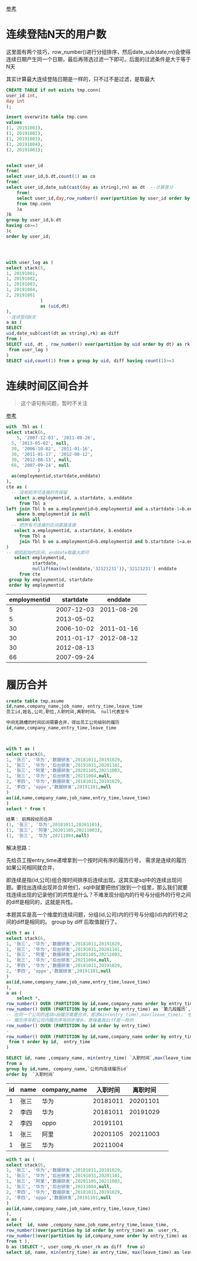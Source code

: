 [参考](https://www.modb.pro/db/89612)

# 连续登陆N天的用户数

这里面有两个技巧，row_number()进行分组排序，然后date_sub(date,rn)会使得连续日期产生同一个日期，最后再筛选过滤一下即可。后面的过滤条件是大于等于N天

其实计算最大连续登陆日期是一样的，只不过不是过滤，是取最大

```sql
CREATE TABLE if not exists tmp.conn(
user_id int,
day int
);

insert overwrite table tmp.conn
values 
(1, 20191001),
(1, 20191002),
(1, 20191003),
(1, 20191004),
(2, 20191001);


select user_id
from(
select user_id,b.dt,count(1) as co
from(
select user_id,date_sub(cast(day as string),rn) as dt  --计算差分
    from(  
    select user_id,day,row_number() over(partition by user_id order by day) as rn
    from tmp.conn
    )a
)b
group by user_id,b.dt
having co>=3  
)c
order by user_id;




with user_log as (
select stack(5,
1, 20191001,
1, 20191002,
1, 20191003,
1, 20191004,
2, 20191001
             ) 
             as (uid,dt)
),
--连续登陆N天
a as (
SELECT 
uid,date_sub(cast(dt as string),rk) as diff
from (
SELECT uid, dt , row_number() over(partition by uid order by dt) as rk  
 from user_log )
)
SELECT uid,count(1) from a group by uid, diff having count(1)>=3
```

# 连续时间区间合并

> 这个语句有问题，暂时不关注

[参考](https://stackoverflow.com/questions/15783315/combine-consecutive-date-ranges)

```sql
with  Tbl as (
select stack(6,
 	5, '2007-12-03', '2011-08-26',
  5, '2013-05-02', null,
  30, '2006-10-02', '2011-01-16',
  30, '2011-01-17', '2012-08-12',
  30, '2012-08-13', null,
  66, '2007-09-24', null            
            )
  as(employmentid,startdate,enddate)
),
cte as (
  -- 没有前序可连接的先保留
   select a.employmentid, a.startdate, a.enddate
     from Tbl a
left join Tbl b on a.employmentid=b.employmentid and a.startdate-1=b.enddate
    where b.employmentid is null
    union all
  -- 把所有可连接的区间直接连接
   select a.employmentid, a.startdate, b.enddate
     from Tbl a
     join Tbl b on a.employmentid=b.employmentid and b.startdate-1=a.enddate
)
-- 相同起始的区间，enddate取最大即可
   select employmentid,
          startdate,
          nullif(max(nvl(enddate,'32121231')),'32121231') enddate
     from cte
 group by employmentid, startdate
 order by employmentid
```



| employmentid | startdate  | enddate    |      |
| ------------ | ---------- | ---------- | ---- |
| 5            | 2007-12-03 | 2011-08-26 |      |
| 5            | 2013-05-02 |            |      |
| 30           | 2006-10-02 | 2011-01-16 |      |
| 30           | 2011-01-17 | 2012-08-12 |      |
| 30           | 2012-08-13 |            |      |
| 66           | 2007-09-24 |            |      |

# 履历合并

```sql
create table tmp.asume
id,name,company_name,job_name, entry_time,leave_time
员工id,姓名,公司,职位,入职时间,离职时间。 null代表至今

中间无跳槽的时间区间需要合并，得出员工公司级别的履历
id,name,company_name,entry_time,leave_time



with t as (
select stack(6,
1, '张三', '华为','数据研发',20181011,20191029,
1, '张三', '华为','后台研发',20191031,20201101,
1, '张三', '阿里','数据研发',20201105,20211003,
1, '张三', '华为','后台研发',20211004,null,
2, '李四', '华为','数据研发',20181011,20191029,
2, '李四', 'oppo','数据研发',20191101,null
)
as(id,name,company_name,job_name,entry_time,leave_time)
)
select * from t

结果： 前两段经历合并
(1, '张三', '华为',20181011,20201101),
(1, '张三', '阿里',20201105,20211003),
(1, '张三', '华为',20211004,null)
```

解决思路：

先给员工按entry_time递增拿到一个按时间有序的履历行号， 需求是连续的履历如果公司相同就合并，

即连续是指(id,公司)组合按时间排序后连续出现。这其实是sql中的连续出现问题。要找出连续出现并合并他们，sql中就要把他们放到一个组里，那么我们就要找连续出现的记录他们的共性是什么？不难发现分组内的行号与分组外的行号之间的diff是相同的，这就是共性。

本题其实是高一个维度的连续问题，分组(id,公司)内的行号与分组(id)内的行号之间的diff是相同的。 group by diff 后取值就行了。



```sql
with t as (
select stack(6,
1, '张三', '华为','数据研发',20181011,20191029,
1, '张三', '华为','后台研发',20191031,20201101,
1, '张三', '阿里','数据研发',20201105,20211003,
1, '张三', '华为','后台研发',20211004,null,
2, '李四', '华为','数据研发',20181011,20191029,
2, '李四', 'oppo','数据研发',20191101,null
)
as(id,name,company_name,job_name,entry_time,leave_time)
),
a as (
    select *,
row_number() OVER (PARTITION by id,name,company_name order by entry_time) as `当前公司第几段履历`,
row_number() OVER (PARTITION by id order by entry_time) as `第几段履历`,
-- 在同一个公司的连续n段履历需要合并，即求min(entry_time),max(leave_time)。 他们的共性是什么？
-- 履历序号和公司内履历序号同步增长，意味着其diff是一样的
row_number() OVER (PARTITION by id order by entry_time)
-
row_number() OVER (PARTITION by id,name,company_name order by entry_time)  as `公司内连续履历id`
 from t order by id,  entry_time
)

SELECT id, name ,company_name, min(entry_time) `入职时间`,max(leave_time) `离职时间`
from a 
group by id,name, company_name,`公司内连续履历id`
order by  `入职时间`
```



| id   | name | company_name | 入职时间 | 离职时间 |      |
| ---- | ---- | ------------ | -------- | -------- | ---- |
| 1    | 张三 | 华为         | 20181011 | 20201101 |      |
| 2    | 李四 | 华为         | 20181011 | 20191029 |      |
| 2    | 李四 | oppo         | 20191101 |          |      |
| 1    | 张三 | 阿里         | 20201105 | 20211003 |      |
| 1    | 张三 | 华为         | 20211004 |          |      |

```sql
with t as (
select stack(6,
1, '张三', '华为','数据研发',20181011,20191029,
1, '张三', '华为','后台研发',20191031,20201101,
1, '张三', '阿里','数据研发',20201105,20211003,
1, '张三', '华为','后台研发',20211004,null,
2, '李四', '华为','数据研发',20181011,20191029,
2, '李四', 'oppo','数据研发',20191101,null
)
as(id,name,company_name,job_name,entry_time,leave_time)
),
a as (
select  id, name ,company_name,job_name,entry_time,leave_time,
row_number()over(partition by id order by entry_time) as  user_rk,
row_number()over(partition by id,company_name order by entry_time) as  user_comp_rk
from t ),
b as (SELECT *, user_comp_rk-user_rk as diff  from a)
select id, name, min(entry_time) as entry_time, max(leave_time) as leave_time from b  group by id,name,diff order by id;
```

